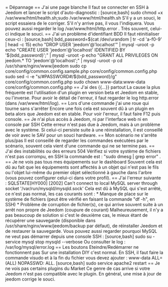 = Dépannage == J'ai une page blanche Il faut se connecter en SSH à
Jeedom et lancer le script d'auto-diagnostic : \[source,bash\] sudo
chmod +x /var/www/html/health.sh;sudo /var/www/html/health.sh S'il y a
un souci, le script essaiera de le corriger. S'il n'y arrive pas, il
vous l'indiquera. Vous pouvez aussi regarder le log
/var/www/html/http.error . Très souvent, celui-ci indique le souci. ==
J'ai un problème d'identifiant BDD Il faut réinitialiser ceux-ci :
\[source,bash\] bdd\_password=\$(cat /dev/urandom | tr -cd 'a-f0-9' |
head -c 15) echo "DROP USER 'jeedom'@'localhost'" | mysql -uroot -p echo
"CREATE USER 'jeedom'@'localhost' IDENTIFIED BY '\${bdd\_password}';" |
mysql -uroot -p echo "GRANT ALL PRIVILEGES ON jeedom.\* TO
'jeedom'@'localhost';" | mysql -uroot -p cd /usr/share/nginx/www/jeedom
sudo cp core/config/common.config.sample.php
core/config/common.config.php sudo sed -i -e
"s/\#PASSWORD\#/\${bdd\_password}/g" core/config/common.config.php sudo
chown www-data:www-data core/config/common.config.php == J'ai des
{{...}} partout La cause la plus fréquente est l'utilisation d'un plugin
en version beta et Jeedom en stable, ou l'inverse. Pour avoir le détail
de l'erreur, il faut regarder le log http.error (dans
/var/www/html/log). == Lors d'une commande j'ai une roue qui tourne sans
s'arrêter Encore une fois cela est souvent dû à un plugin en beta alors
que Jeedom est en stable. Pour voir l'erreur, il faut faire F12 puis
console. == Je n'ai plus accès à Jeedom, ni par l'interface web ni en
console par SSH Cette erreur n'est pas due à Jeedom, mais à un problème
avec le système. Si celui-ci persiste suite à une réinstallation, il est
conseillé de voir avec le SAV pour un souci hardware. == Mon scénario ne
s'arrête plus/pas Il est conseillé de regarder les commandes exécutées
par le scénario, souvent cela vient d'une commande qui ne se termine
pas. == J'ai des instabilités ou des erreurs 504 Vérifiez si votre
système de fichiers n'est pas corrompu, en SSH la commande est : "sudo
dmesg | grep error" . == Je ne vois pas tous mes équipements sur le
dashboard Souvent cela est dû au fait que les équipements sont affectés
à un objet qui n'est pas le fils ou l'objet lui-même du premier objet
sélectionné à gauche dans l'arbre (vous pouvez configurer celui-ci dans
votre profil). == J'ai l'erreur suivante : SQLSTATE\[HY000\] \[2002\]
Can't connect to local MySQL server through socket
'/var/run/mysqld/mysqld.sock' Cela est dû à MySQL qui s'est arrêté, ce
n'est pas normal, les cas courants sont : \* Manque de place sur le
système de fichiers (peut être vérifié en faisant la commande "df -h",
en SSH) \* Problème de corruption de fichier(s), ce qui arrive souvent
suite à un arrêt non propre de Jeedom (coupure de courant)
Malheureusement, il n'y a pas beaucoup de solution si c'est le deuxième
cas, le mieux étant de récupérer une sauvegarde (disponible dans
/usr/share/nginx/www/jeedom/backup par défaut), de réinstaller Jeedom et
de restaurer la sauvegarde. Vous pouvez aussi regarder pourquoi MySQL ne
veut pas démarrer depuis une console SSH : \[source,bash\] sudo su -
service mysql stop mysqld --verbose Ou consulter le log :
/var/log/mysql/error.log == Les boutons Eteindre/Redémarrer ne
fonctionnent pas Sur une installation DIY c'est normal. En SSH, il faut
faire la commande visudo et à la fin du fichier vous devez ajouter :
www-data ALL=(ALL) NOPASSWD: ALL. \[source,bash\] sudo service apache2
restart == Je ne vois pas certains plugins du Market Ce genre de cas
arrive si votre Jeedom n'est pas compatible avec le plugin. En général,
une mise à jour de jeedom corrige le souci.
